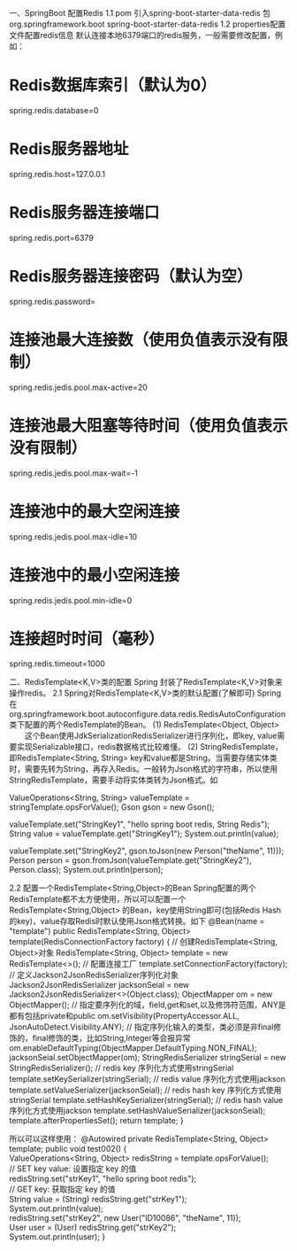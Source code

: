 一、SpringBoot 配置Redis
1.1 pom 引入spring-boot-starter-data-redis 包
<dependency>
    <groupId>org.springframework.boot</groupId>
    <artifactId>spring-boot-starter-data-redis</artifactId>
</dependency>
1.2 properties配置文件配置redis信息
默认连接本地6379端口的redis服务，一般需要修改配置，例如：
# Redis数据库索引（默认为0）
spring.redis.database=0
# Redis服务器地址
spring.redis.host=127.0.0.1
# Redis服务器连接端口
spring.redis.port=6379
# Redis服务器连接密码（默认为空）
spring.redis.password=
# 连接池最大连接数（使用负值表示没有限制）
spring.redis.jedis.pool.max-active=20
# 连接池最大阻塞等待时间（使用负值表示没有限制）
spring.redis.jedis.pool.max-wait=-1
# 连接池中的最大空闲连接
spring.redis.jedis.pool.max-idle=10
# 连接池中的最小空闲连接
spring.redis.jedis.pool.min-idle=0
# 连接超时时间（毫秒）
spring.redis.timeout=1000

二、RedisTemplate<K,V>类的配置
Spring 封装了RedisTemplate<K,V>对象来操作redis。
2.1 Spring对RedisTemplate<K,V>类的默认配置(了解即可)
Spring在 org.springframework.boot.autoconfigure.data.redis.RedisAutoConfiguration类下配置的两个RedisTemplate的Bean。
(1) RedisTemplate<Object, Object>
　　这个Bean使用JdkSerializationRedisSerializer进行序列化，即key, value需要实现Serializable接口，redis数据格式比较难懂。
(2) StringRedisTemplate，即RedisTemplate<String, String>
key和value都是String。当需要存储实体类时，需要先转为String，再存入Redis。一般转为Json格式的字符串，所以使用StringRedisTemplate，需要手动将实体类转为Json格式。如

ValueOperations<String, String> valueTemplate = stringTemplate.opsForValue();
Gson gson = new Gson();

valueTemplate.set("StringKey1", "hello spring boot redis, String Redis");
String value = valueTemplate.get("StringKey1");
System.out.println(value);

valueTemplate.set("StringKey2", gson.toJson(new Person("theName", 11)));
Person person = gson.fromJson(valueTemplate.get("StringKey2"), Person.class);
System.out.println(person);

2.2 配置一个RedisTemplate<String,Object>的Bean
Spring配置的两个RedisTemplate都不太方便使用，所以可以配置一个RedisTemplate<String,Object> 的Bean，key使用String即可(包括Redis Hash 的key)，value存取Redis时默认使用Json格式转换。如下
@Bean(name = "template")
public RedisTemplate<String, Object> template(RedisConnectionFactory factory) {
    // 创建RedisTemplate<String, Object>对象
    RedisTemplate<String, Object> template = new RedisTemplate<>();
    // 配置连接工厂
    template.setConnectionFactory(factory);
    // 定义Jackson2JsonRedisSerializer序列化对象
    Jackson2JsonRedisSerializer<Object> jacksonSeial = new Jackson2JsonRedisSerializer<>(Object.class);
    ObjectMapper om = new ObjectMapper();
    // 指定要序列化的域，field,get和set,以及修饰符范围，ANY是都有包括private和public
    om.setVisibility(PropertyAccessor.ALL, JsonAutoDetect.Visibility.ANY);
    // 指定序列化输入的类型，类必须是非final修饰的，final修饰的类，比如String,Integer等会报异常
    om.enableDefaultTyping(ObjectMapper.DefaultTyping.NON_FINAL);
    jacksonSeial.setObjectMapper(om);
    StringRedisSerializer stringSerial = new StringRedisSerializer();
    // redis key 序列化方式使用stringSerial
    template.setKeySerializer(stringSerial);
    // redis value 序列化方式使用jackson
    template.setValueSerializer(jacksonSeial);
    // redis hash key 序列化方式使用stringSerial
    template.setHashKeySerializer(stringSerial);
    // redis hash value 序列化方式使用jackson
    template.setHashValueSerializer(jacksonSeial);
    template.afterPropertiesSet();
    return template;
}

所以可以这样使用：
@Autowired
private RedisTemplate<String, Object> template;
public void test002() {   
    ValueOperations<String, Object> redisString = template.opsForValue();   
    // SET key value: 设置指定 key 的值   
    redisString.set("strKey1", "hello spring boot redis");   
    // GET key: 获取指定 key 的值   
    String value = (String) redisString.get("strKey1");   
    System.out.println(value);   
    redisString.set("strKey2", new User("ID10086", "theName", 11));   
    User user = (User) redisString.get("strKey2");   
    System.out.println(user);
}

